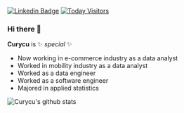 [![Linkedin Badge](https://img.shields.io/badge/-LinkedIn-blue?&logo=Linkedin&logoColor=white&link=https://www.linkedin.com/in/hun-cheol-ha-6356baa7/)](https://www.linkedin.com/in/heoncheol-ha-6356baa7/) [![Today Visitors](https://hits.seeyoufarm.com/api/count/incr/badge.svg?url=https%3A%2F%2Fgithub.com%2Fcurycu%2Fhit-counter&count_bg=%23000000&title_bg=%23F98F05&icon=&icon_color=%23FFFFFF&title=Visitors)](https://hits.seeyoufarm.com) 

### Hi there 👋

**Curycu** is ✨ _special_ ✨

- Now working in e-commerce industry as a data analyst  
- Worked in mobility industry as a data analyst  
- Worked as a data engineer  
- Worked as a software engineer  
- Majored in applied statistics  
  
![Curycu's github stats](https://github-readme-stats.vercel.app/api?username=Curycu&show_icons=true&theme=radical)  
